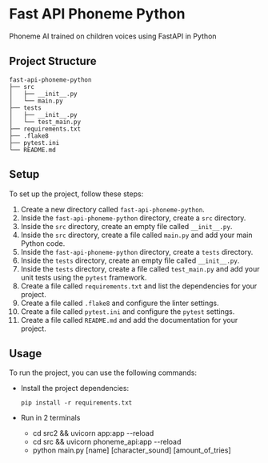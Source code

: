 # Fast API Phoneme Python

Phoneme AI trained on children voices using FastAPI in Python

## Project Structure

```
fast-api-phoneme-python
├── src
│   ├── __init__.py
│   └── main.py
├── tests
│   ├── __init__.py
│   └── test_main.py
├── requirements.txt
├── .flake8
├── pytest.ini
└── README.md
```

## Setup

To set up the project, follow these steps:

1. Create a new directory called `fast-api-phoneme-python`.
2. Inside the `fast-api-phoneme-python` directory, create a `src` directory.
3. Inside the `src` directory, create an empty file called `__init__.py`.
4. Inside the `src` directory, create a file called `main.py` and add your main Python code.
5. Inside the `fast-api-phoneme-python` directory, create a `tests` directory.
6. Inside the `tests` directory, create an empty file called `__init__.py`.
7. Inside the `tests` directory, create a file called `test_main.py` and add your unit tests using the `pytest` framework.
8. Create a file called `requirements.txt` and list the dependencies for your project.
9. Create a file called `.flake8` and configure the linter settings.
10. Create a file called `pytest.ini` and configure the `pytest` settings.
11. Create a file called `README.md` and add the documentation for your project.

## Usage

To run the project, you can use the following commands:

- Install the project dependencies:

  ```
  pip install -r requirements.txt
  ```

- Run in 2 terminals
  - cd src2 && uvicorn app:app --reload
  - cd src && uvicorn phoneme_api:app --reload
  - python main.py [name] [character_sound] [amount_of_tries]
